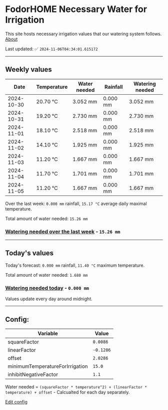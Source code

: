 # FodorHOME Necessary Water for Irrigation

This site hosts necessary irrigation values that our watering system follows. [About](https://github.com/redyau/irrigation)

Last updated: ✅ `2024-11-06T04:34:01.615172`

---

## Weekly values

| Date | Temperature | Water needed | Rainfall | Watering needed |
|-----|-----|-----|-----|-----|
| 2024-10-30 | 20.70 °C | 3.052 mm | 0.000 mm | 3.052 mm |
| 2024-10-31 | 19.20 °C | 2.730 mm | 0.000 mm | 2.730 mm |
| 2024-11-01 | 18.10 °C | 2.518 mm | 0.000 mm | 2.518 mm |
| 2024-11-02 | 14.10 °C | 1.925 mm | 0.000 mm | 1.925 mm |
| 2024-11-03 | 11.20 °C | 1.667 mm | 0.000 mm | 1.667 mm |
| 2024-11-04 | 11.70 °C | 1.701 mm | 0.000 mm | 1.701 mm |
| 2024-11-05 | 11.20 °C | 1.667 mm | 0.000 mm | 1.667 mm |


Over the last week: `0.000 mm` rainfall, `15.17 °C` average daily maximal temperature.

Total amount of water needed: `15.26 mm`

### [Watering needed over the last week](lastweek.txt) - `15.26 mm`

---

## Today's values

Today's forecast: `0.000 mm` rainfall, `11.40 °C` maximum temperature.

Total amount of water needed: `1.680 mm`

### [Watering needed today](today.txt) - `0.000 mm`

Values update every day around midnight.

---

## Config:

| Variable | Value |
|-----|-----|
| squareFactor | `0.0086` |
| linearFactor | `-0.1286` |
| offset | `2.0286` |
| minimumTemperatureForIrrigation | `15.0` |
| inhibitNegativeFactor | `1.1` |

Water needed = `(squareFactor * temperature^2) + (linearFactor * temperature) + offset` - Calcualted for each day separately.

[Edit config](https://github.com/RedyAu/irrigation/edit/main/config.json)
